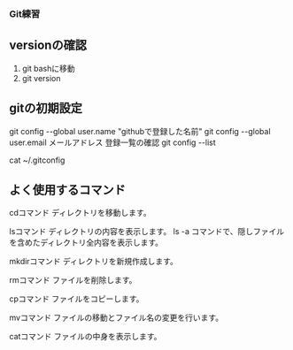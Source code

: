 ### Git練習

## versionの確認
1. git bashに移動
2. git version


## gitの初期設定
git config --global user.name "githubで登録した名前"
git config --global user.email メールアドレス
登録一覧の確認
git config --list

cat ~/.gitconfig

## よく使用するコマンド
cdコマンド
ディレクトリを移動します。

lsコマンド
ディレクトリの内容を表示します。 ls -a コマンドで、隠しファイルを含めたディレクトリ全内容を表示します。

mkdirコマンド
ディレクトリを新規作成します。

rmコマンド
ファイルを削除します。

cpコマンド
ファイルをコピーします。

mvコマンド
ファイルの移動とファイル名の変更を行います。

catコマンド
ファイルの中身を表示します。
```git

```